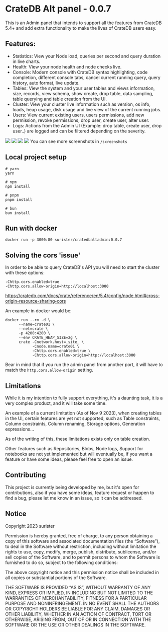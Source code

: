 # CrateDB Alt panel - 0.0.7

This is an Admin panel that intends to support all the features from CrateDB 5.4+ and add extra
functionality to make the lives of CrateDB users easy.

## Features:

- Statistics: View your Node load, queries per second and query duration in live charts.
- Health: View your node health and node checks live.
- Console: Modern console with CrateDB syntax highlighting, code completion, different console tabs,
  cancel current running query, query history, auto format, live update.
- Tables: View the system and your user tables and views information, size, records, view schema,
  show create, drop table, data sampling, table querying and table creation from the UI.
- Cluster: View your cluster live information such as version, os info, loads, heap usage, disk
  usage and live view of the current running jobs.
- Users: View current existing users, users permissions, add new permission, revoke permissions,
  drop user, create user, alter user.
- Logs: Actions from the Admin UI (Example: drop table, create user, drop user..) are logged and can
  be filtered depending on the severity.

![](https://raw.githubusercontent.com/surister/crate-admin-alt/master/screenshots/overview.png)
![](https://raw.githubusercontent.com/surister/crate-admin-alt/master/screenshots/console.png)
![](https://raw.githubusercontent.com/surister/crate-admin-alt/master/screenshots/tables.png)
![](https://raw.githubusercontent.com/surister/crate-admin-alt/master/screenshots/cluster.png)
You can see more screenshots in `/screenshots`

## Local project setup

```
# yarn
yarn

# npm
npm install

# pnpm
pnpm install

# bun
bun install
```

## Run with docker

```shell
docker run -p 3000:80 surister/cratedbaltadmin:0.0.7
```

## Solving the cors 'issue'

In order to be able to query CrateDB's API you will need to start the cluster with these options:

```
-Chttp.cors.enabled=true
-Chttp.cors.allow-origin=http://localhost:3000
```

https://cratedb.com/docs/crate/reference/en/5.4/config/node.html#cross-origin-resource-sharing-cors

An example in docker would be:

```shell
docker run --rm -d \
      --name=crate01 \
      --net=crate \
      -p 4200:4200 \
      --env CRATE_HEAP_SIZE=2g \
      crate -Cnetwork.host=_site_ \
            -Cnode.name=crate01 \
            -Chttp.cors.enabled=true \
            -Chttp.cors.allow-origin=http://localhost:3000
```

Bear in mind that if you run the admin panel from another port, it will have to match
the `http.cors.allow-origin` setting.

## Limitations

While it is my intention to fully support everything, it's a daunting task, it is a very complex
product, and it will take some time.

An example of a current limitation (As of Nov 9 2023), when creating tables in the UI, certain
features are yet not supported, such as
Table constraints, Column constraints, Column renaming, Storage options, Generation expressions...

As of the writing of this, these limitations exists only on table creation.

Other features such as Repositories, Blobs, Node logs, Support for notebooks are not yet implemented
but will eventually be, if you want a feature or have some ideas, please feel free to open an issue.

## Contributing

This project is currently being developed by me, but it's open for contributions, also if you
have some ideas, feature request or happen to find a bug, please let me know in an issue, so it can be addressed.

## Notice

Copyright 2023 surister

Permission is hereby granted, free of charge, to any person obtaining a copy of this software and
associated documentation files (the “Software”), to deal in the Software without restriction,
including without limitation the rights to use, copy, modify, merge, publish, distribute,
sublicense, and/or sell copies of the Software, and to permit persons to whom the Software is
furnished to do so, subject to the following conditions:

The above copyright notice and this permission notice shall be included in all copies or substantial
portions of the Software.

THE SOFTWARE IS PROVIDED “AS IS”, WITHOUT WARRANTY OF ANY KIND, EXPRESS OR IMPLIED, IN INCLUDING BUT
NOT LIMITED TO THE WARRANTIES OF MERCHANTABILITY, FITNESS FOR A PARTICULAR PURPOSE AND
NONINFRINGEMENT. IN NO EVENT SHALL THE AUTHORS OR COPYRIGHT HOLDERS BE LIABLE FOR ANY CLAIM, DAMAGES
OR OTHER LIABILITY, WHETHER IN AN ACTION OF CONTRACT, TORT OR OTHERWISE, ARISING FROM, OUT OF OR IN
CONNECTION WITH THE SOFTWARE OR THE USE OR OTHER DEALINGS IN THE SOFTWARE.
